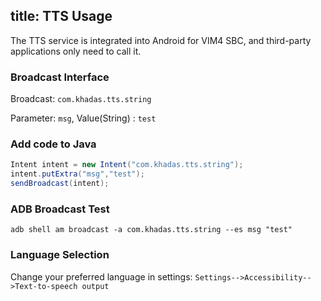 title: TTS Usage
---

The TTS service is integrated into Android for VIM4 SBC, and third-party applications only need to call it.

### Broadcast Interface

Broadcast: `com.khadas.tts.string`

Parameter: `msg`, Value(String) : `test`


### Add code to Java
```java
Intent intent = new Intent("com.khadas.tts.string");
intent.putExtra("msg","test");
sendBroadcast(intent);
```

### ADB Broadcast Test
```
adb shell am broadcast -a com.khadas.tts.string --es msg "test"
```

### Language Selection

Change your preferred language in settings: `Settings-->Accessibility-->Text-to-speech output`

